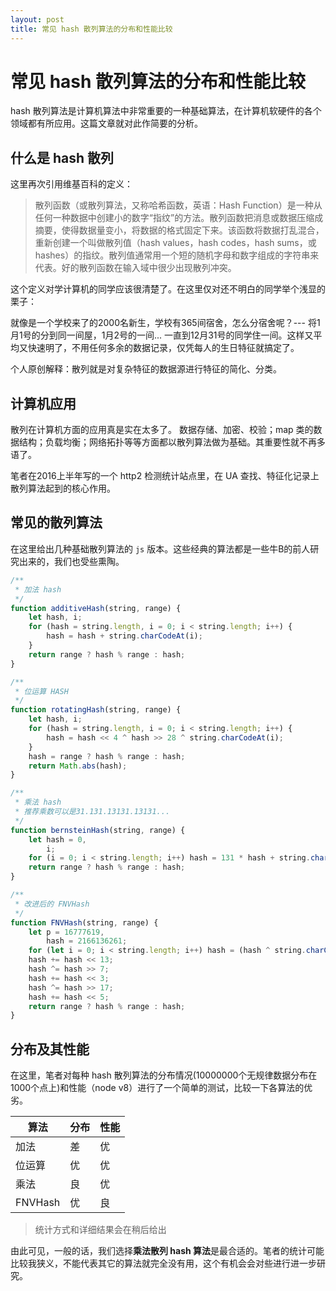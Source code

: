```yaml
---
layout: post
title: 常见 hash 散列算法的分布和性能比较
---
```


# 常见 hash 散列算法的分布和性能比较

hash 散列算法是计算机算法中非常重要的一种基础算法，在计算机软硬件的各个领域都有所应用。这篇文章就对此作简要的分析。

## 什么是 hash 散列 

这里再次引用维基百科的定义：

> 散列函数（或散列算法，又称哈希函数，英语：Hash Function）是一种从任何一种数据中创建小的数字“指纹”的方法。散列函数把消息或数据压缩成摘要，使得数据量变小，将数据的格式固定下来。该函数将数据打乱混合，重新创建一个叫做散列值（hash values，hash codes，hash sums，或hashes）的指纹。散列值通常用一个短的随机字母和数字组成的字符串来代表。好的散列函数在输入域中很少出现散列冲突。

这个定义对学计算机的同学应该很清楚了。在这里仅对还不明白的同学举个浅显的栗子：

就像是一个学校来了的2000名新生，学校有365间宿舍，怎么分宿舍呢？--- 将1月1号的分到同一间屋，1月2号的一间... 一直到12月31号的同学住一间。这样又平均又快速明了，不用任何多余的数据记录，仅凭每人的生日特征就搞定了。

个人原创解释：散列就是对复杂特征的数据源进行特征的简化、分类。

## 计算机应用

散列在计算机方面的应用真是实在太多了。
数据存储、加密、校验；map 类的数据结构；负载均衡；网络拓扑等等方面都以散列算法做为基础。其重要性就不再多语了。

笔者在2016上半年写的一个 http2 检测统计站点里，在 UA 查找、特征化记录上散列算法起到的核心作用。

## 常见的散列算法

在这里给出几种基础散列算法的 `js` 版本。这些经典的算法都是一些牛B的前人研究出来的，我们也受些熏陶。

~~~javascript
/**
 * 加法 hash
 */
function additiveHash(string, range) {
    let hash, i;
    for (hash = string.length, i = 0; i < string.length; i++) {
        hash = hash + string.charCodeAt(i);
    }
    return range ? hash % range : hash;
}
~~~

~~~javascript
/**
 * 位运算 HASH
 */
function rotatingHash(string, range) {
    let hash, i;
    for (hash = string.length, i = 0; i < string.length; i++) {
        hash = hash << 4 ^ hash >> 28 ^ string.charCodeAt(i);
    }
    hash = range ? hash % range : hash;
    return Math.abs(hash);
}
~~~

~~~javascript
/**
 * 乘法 hash
 * 推荐乘数可以是31.131.13131.13131...
 */
function bernsteinHash(string, range) {
    let hash = 0,
        i;
    for (i = 0; i < string.length; i++) hash = 131 * hash + string.charCodeAt(i);
    return range ? hash % range : hash;
}
~~~

~~~javascript
/**
 * 改进后的 FNVHash
 */
function FNVHash(string, range) {
    let p = 16777619,
        hash = 2166136261;
    for (let i = 0; i < string.length; i++) hash = (hash ^ string.charCodeAt(i)) * p;
    hash += hash << 13;
    hash ^= hash >> 7;
    hash += hash << 3;
    hash ^= hash >> 17;
    hash += hash << 5;
    return range ? hash % range : hash;
}
~~~

## 分布及其性能

在这里，笔者对每种 hash 散列算法的分布情况(10000000个无规律数据分布在1000个点上)和性能（node v8）进行了一个简单的测试，比较一下各算法的优劣。

| 算法 | 分布 | 性能 |
|------|-----| --- |
| 加法 | 差 | 优 |
| 位运算 | 优 | 优 |
| 乘法 | 良 | 优 |
| FNVHash | 优 | 良 |

> 统计方式和详细结果会在稍后给出

由此可见，一般的话，我们选择**乘法散列 hash 算法**是最合适的。笔者的统计可能比较我狭义，不能代表其它的算法就完全没有用，这个有机会会对些进行进一步研究。